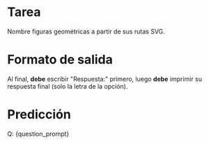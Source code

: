 # Tarea
Nombre figuras geométricas a partir de sus rutas SVG.

# Formato de salida
Al final, **debe** escribir "Respuesta:" primero, luego **debe** imprimir su respuesta final (solo la letra de la opción).

# Predicción
Q: {question_prompt}